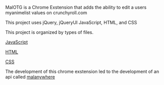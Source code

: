 MalOTG is a Chrome Exstension that adds the ability to edit a users myanimelist values on crunchyroll.com

This project uses jQuery, jQueryUI JavaScript, HTML, and CSS

This project is organized by types of files. 


[JavaScript](https://github.com/WanderingBrooks/MalOnTheGo/tree/master/JavaScript)


[HTML](https://github.com/WanderingBrooks/MalOnTheGo/tree/master/HTML)


[CSS](https://github.com/WanderingBrooks/MalOnTheGo/tree/master/CSS)

The development of this chrome exstension led to the development of an api called [malanywhere](https://github.com/WanderingBrooks/MalAnywhere)

